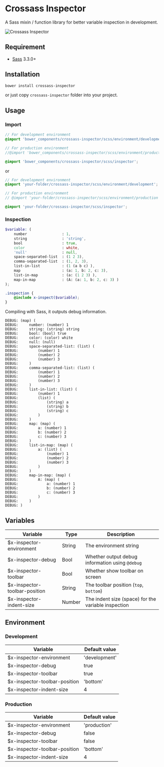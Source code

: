 # Crossass Inspector

A Sass mixin / function library for better variable inspection in development.

![Crossass Inspector](http://raw.github.com/whizark/crossass-inspector/master/crossass-inspector.png)

## Requirement

* [Sass](http://sass-lang.com/) 3.3.0+

## Installation

```sh
bower install crossass-inspector
```

or just copy ```crossass-inspector``` folder into your project.

## Usage

### Import

```scss
// For development environment
@import 'bower_components/crossass-inspector/scss/environment/development';

// For production environment
//@import 'bower_components/crossass-inspector/scss/environment/production';

@import 'bower_components/crossass-inspector/scss/inspector';
```

or

```scss
// For development environment
@import 'your-folder/crossass-inspector/scss/environment/development';

// For production environment
// @import 'your-folder/crossass-inspector/scss/environment/production';

@import 'your-folder/crossass-inspector/scss/inspector';
```

### Inspection

```scss
$variable: (
    number                : 1,
    string                : 'string',
    bool                  : true,
    color                 : white,
    'null'                : null,
    space-separated-list  : (1 2 3),
    comma-separated-list  : (1, 2, 3),
    list-in-list          : (1 (a b c) ),
    map                   : (a: 1, b: 2, c: 3),
    list-in-map           : (a: (1 2 3) ),
    map-in-map            : (A: (a: 1, b: 2, c: 3) )
);

.inspection {
    @include x-inspect($variable);
}
```

Compiling with Sass, it outputs debug information.

```
DEBUG: (map) (
DEBUG:     number: (number) 1
DEBUG:     string: (string) string
DEBUG:     bool: (bool) true
DEBUG:     color: (color) white
DEBUG:     null: (null)
DEBUG:     space-separated-list: (list) (
DEBUG:         (number) 1
DEBUG:         (number) 2
DEBUG:         (number) 3
DEBUG:     )
DEBUG:     comma-separated-list: (list) (
DEBUG:         (number) 1
DEBUG:         (number) 2
DEBUG:         (number) 3
DEBUG:     )
DEBUG:     list-in-list: (list) (
DEBUG:         (number) 1
DEBUG:         (list) (
DEBUG:             (string) a
DEBUG:             (string) b
DEBUG:             (string) c
DEBUG:         )
DEBUG:     )
DEBUG:     map: (map) (
DEBUG:         a: (number) 1
DEBUG:         b: (number) 2
DEBUG:         c: (number) 3
DEBUG:     )
DEBUG:     list-in-map: (map) (
DEBUG:         a: (list) (
DEBUG:             (number) 1
DEBUG:             (number) 2
DEBUG:             (number) 3
DEBUG:         )
DEBUG:     )
DEBUG:     map-in-map: (map) (
DEBUG:         A: (map) (
DEBUG:             a: (number) 1
DEBUG:             b: (number) 2
DEBUG:             c: (number) 3
DEBUG:         )
DEBUG:     )
DEBUG: )
```

## Variables

Variable | Type | Description
--- | --- | ---
$x-inspector-environment | String | The environment string
$x-inspector-debug | Bool | Whether output debug information using ```@debug```
$x-inspector-toolbar | Bool | Whether show toolbar on screen
$x-inspector-toolbar-position | String | The toolbar position (```top```, ```bottom```)
$x-inspector-indent-size | Number | The indent size (space) for the variable inspection

## Environment

### Development

Variable | Default value
--- | ---
$x-inspector-environment | 'development'
$x-inspector-debug | true
$x-inspector-toolbar | true
$x-inspector-toolbar-position | 'bottom'
$x-inspector-indent-size | 4

### Production

Variable | Default value
--- | ---
$x-inspector-environment | 'production'
$x-inspector-debug | false
$x-inspector-toolbar | false
$x-inspector-toolbar-position | 'bottom'
$x-inspector-indent-size | 4
